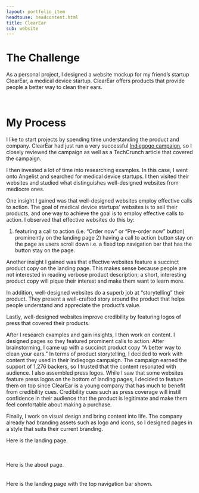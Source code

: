 ```yaml
---
layout: portfolio_item
headtouse: headcontent.html
title: ClearEar
sub: website
---
```

# The Challenge

As a personal project, I designed a website mockup for my friend’s startup ClearEar, a medical device startup. ClearEar offers products that provide people a better way to clean their ears. 

<br>

# My Process 

I like to start projects by spending time understanding the product and company. ClearEar had just run a very successful <a class="indiegogo" href="https://www.indiegogo.com/projects/the-oto-tip-4-reasons-to-quit-q-tips-today">Indiegogo campaign</a>, so I closely reviewed the campaign as well as a TechCrunch article that covered the campaign.  

I then invested a lot of time into researching examples. In this case, I went onto Angelist and searched for medical device startups. I then visited their websites and studied what distinguishes well-designed websites from mediocre ones. 

One insight I gained was that well-designed websites employ effective calls to action. The goal of medical device startups’ websites is to sell their products, and one way to achieve the goal is to employ effective calls to action. I observed that effective websites do this by: 

1) featuring a call to action (i.e. “Order now” or “Pre-order now” button) prominently on the landing page 2) having a call to action button stay on the page as users scroll down i.e. a fixed top navigation bar that has the button stay on the page. 

Another insight I gained was that effective websites feature a succinct product copy on the landing page. This makes sense because people are not interested in reading verbose product description; a short, interesting product copy will pique their interest and make them want to learn more.    
 
In addition, well-designed websites do a superb job at “storytelling” their product. They present a well-crafted story around the product that helps people understand and appreciate the product’s value.   

Lastly, well-designed websites improve credibility by featuring logos of press that covered their products.   

After I research examples and gain insights, I then work on content. I designed pages so they featured prominent calls to action. After brainstorming, I came up with a succinct product copy “A better way to clean your ears.” In terms of product storytelling, I decided to work with content they used in their Indiegogo campaign. The campaign earned the support of 1,276 backers, so I trusted that the content resonated with audience. I also assembled press logos. While I saw that some websites feature press logos on the bottom of landing pages, I decided to feature them on top since ClearEar is a young company that has much to benefit from credibility cues. Credibility cues such as press coverage will instill confidence in their audience that the product is legitimate and make them feel comfortable about making a purchase.

Finally, I work on visual design and bring content into life. The company already had branding assets such as logo and icons, so I designed pages in a style that suits their current branding. 

Here is the landing page. 
<br>
<br>
<div class="clearearlanding"></div>
<br>
Here is the about page. 
<br>
<br>
<div class="clearearabout"></div>
<br>
Here is the landing page with the top navigation bar shown. 
<br>
<br> 
<div class="cleareartopnav"></div>
<br>

